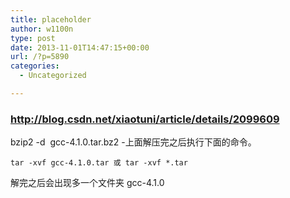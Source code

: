 ```yaml
---
title: placeholder
author: w1100n
type: post
date: 2013-11-01T14:47:15+00:00
url: /?p=5890
categories:
  - Uncategorized

---
```

### <http://blog.csdn.net/xiaotuni/article/details/2099609>


<div id="article_content">
  bzip2 -d  gcc-4.1.0.tar.bz2
 -上面解压完之后执行下面的命令。 
  
    tar -xvf gcc-4.1.0.tar 或 tar -xvf *.tar
 解完之后会出现多一个文件夹 gcc-4.1.0
  
